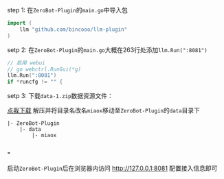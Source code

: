 step 1:
在`ZeroBot-Plugin`的`main.go`中导入包
```go
import (
    llm "github.com/bincooo/llm-plugin"
)
```

setp 2:
在`ZeroBot-Plugin`的`main.go`大概在263行处添加`llm.Run(":8081")`
```go
// 启用 webui
// go webctrl.RunGui(*g)
llm.Run(":8081")
if *runcfg != "" {
```

setp 3:
下载`data-1.zip`数据资源文件：

[点我下载](https://github.com/bincooo/llm-plugin/archive/refs/tags/data-1.zip) 解压并将目录名改名`miaox`移动至`ZeroBot-Plugin`的`data`目录下
```text
|- ZeroBot-Plugin
    |- data
        |- miaox
```

### -
启动`ZeroBot-Plugin`后在浏览器内访问 http://127.0.0.1:8081 配置接入信息即可
